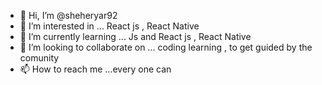 - 👋 Hi, I’m @sheheryar92
- 👀 I’m interested in ... React js , React Native 
- 🌱 I’m currently learning ... Js and React js , React Native 
- 💞️ I’m looking to collaborate on ...  coding learning , to get guided by the comunity
- 📫 How to reach me ...every one can 

<!---
sheheryar92/sheheryar92 is a ✨ special ✨ repository because its `README.md` (this file) appears on your GitHub profile.
You can click the Preview link to take a look at your changes.
--->



